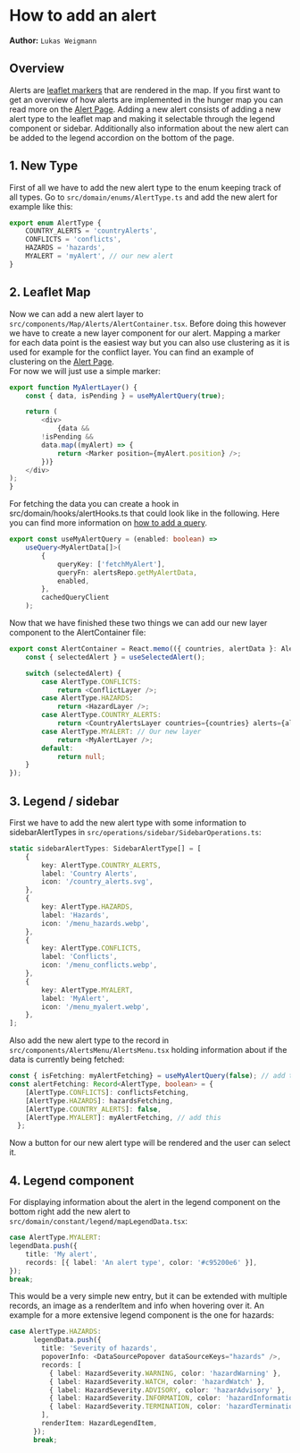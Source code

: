 # How to add an alert

**Author:** `Lukas Weigmann`

## Overview
Alerts are [leaflet markers](https://leafletjs.com/reference.html#marker) that are rendered in the map. If you first want to get an overview of how alerts are implemented
in the hunger map you can read more on the [Alert Page](../frontend/leaflet_map/map_alerts.md). Adding a new alert
consists of adding a new alert type to the leaflet map and making it selectable through the legend component or sidebar. Additionally
also information about the new alert can be added to the legend accordion on the bottom of the page.

## 1. New Type
First of all we have to add the new alert type to the enum keeping track of all types. Go to ```src/domain/enums/AlertType.ts```
and add the new alert for example like this:
```ts
export enum AlertType {
    COUNTRY_ALERTS = 'countryAlerts',
    CONFLICTS = 'conflicts',
    HAZARDS = 'hazards',
    MYALERT = 'myAlert', // our new alert
}
```

## 2. Leaflet Map
Now we can add a new alert layer to ```src/components/Map/Alerts/AlertContainer.tsx```. Before doing this however we have to create a
new layer component for our alert. Mapping a marker for each data point is the easiest way but you can also use clustering
as it is used for example for the conflict layer. You can find an example of clustering on the [Alert Page](../frontend/leaflet_map/map_alerts.md).\
For now we will just use a simple marker:
```ts
export function MyAlertLayer() {
    const { data, isPending } = useMyAlertQuery(true);

    return (
        <div>
            {data &&
        !isPending &&
        data.map((myAlert) => {
            return <Marker position={myAlert.position} />;
        })}
    </div>
);
}
```
For fetching the data you can create a hook in src/domain/hooks/alertHooks.ts that could look like in the following.
Here you can find more information on [how to add a query](how_to_add_query.md).
```ts
export const useMyAlertQuery = (enabled: boolean) =>
    useQuery<MyAlertData[]>(
        {
            queryKey: ['fetchMyAlert'],
            queryFn: alertsRepo.getMyAlertData,
            enabled,
        },
        cachedQueryClient
    );
```
Now that we have finished these two things we can add our new layer component to the AlertContainer file:
```ts
export const AlertContainer = React.memo(({ countries, alertData }: AlertContainerProps) => {
    const { selectedAlert } = useSelectedAlert();

    switch (selectedAlert) {
        case AlertType.CONFLICTS:
            return <ConflictLayer />;
        case AlertType.HAZARDS:
            return <HazardLayer />;
        case AlertType.COUNTRY_ALERTS:
            return <CountryAlertsLayer countries={countries} alerts={alertData} />;
        case AlertType.MYALERT: // Our new layer
            return <MyAlertLayer />;
        default:
            return null;
    }
});
```

## 3. Legend / sidebar
First we have to add the new alert type with some information to sidebarAlertTypes in ```src/operations/sidebar/SidebarOperations.ts```:
```ts
static sidebarAlertTypes: SidebarAlertType[] = [
    {
        key: AlertType.COUNTRY_ALERTS,
        label: 'Country Alerts',
        icon: '/country_alerts.svg',
    },
    {
        key: AlertType.HAZARDS,
        label: 'Hazards',
        icon: '/menu_hazards.webp',
    },
    {
        key: AlertType.CONFLICTS,
        label: 'Conflicts',
        icon: '/menu_conflicts.webp',
    },
    {
        key: AlertType.MYALERT,
        label: 'MyAlert',
        icon: '/menu_myalert.webp',
    },
];
```
Also add the new alert type to the record in ```src/components/AlertsMenu/AlertsMenu.tsx``` holding information about if the data is currently being fetched:

```ts
const { isFetching: myAlertFetching} = useMyAlertQuery(false); // add this
const alertFetching: Record<AlertType, boolean> = {
    [AlertType.CONFLICTS]: conflictsFetching,
    [AlertType.HAZARDS]: hazardsFetching,
    [AlertType.COUNTRY_ALERTS]: false,
    [AlertType.MYALERT]: myAlertFetching, // add this
  };
```
Now a button for our new alert type will be rendered and the user can select it.

## 4. Legend component
For displaying information about the alert in the legend component on the bottom right add the new alert to ```src/domain/constant/legend/mapLegendData.tsx```:
```ts
case AlertType.MYALERT:
legendData.push({
    title: 'My alert',
    records: [{ label: 'An alert type', color: '#c95200e6' }],
});
break;
```
This would be a very simple new entry, but it can be extended with multiple records, an image as a renderItem and info
when hovering over it. An example for a more extensive legend component is the one for hazards:
```ts
case AlertType.HAZARDS:
      legendData.push({
        title: 'Severity of hazards',
        popoverInfo: <DataSourcePopover dataSourceKeys="hazards" />,
        records: [
          { label: HazardSeverity.WARNING, color: 'hazardWarning' },
          { label: HazardSeverity.WATCH, color: 'hazardWatch' },
          { label: HazardSeverity.ADVISORY, color: 'hazarAdvisory' },
          { label: HazardSeverity.INFORMATION, color: 'hazardInformation' },
          { label: HazardSeverity.TERMINATION, color: 'hazardTermination' },
        ],
        renderItem: HazardLegendItem,
      });
      break;
```


